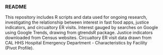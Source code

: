 ### README 
This repository includes R scripts and data used for ongoing research, investigating the relationship between interest in fast food apps, justice indicators, and circualtory ER visits. 
Interest gauged by searches on Google using Google Trends, drawing from gtrendsR package. 
Justice indicators downloaded from Census websites. 
Circualtory ER visit data drawn from CAL HHS Hospital Emergency Department - Characteristics by Facility (Pivot Profile). 
